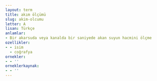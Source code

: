 ```yaml
---
layout: term
title: akım ölçümü
slug: akim-olcumu
letter: A
lisan: Türkçe
anlamlar:
- Bir akarsuda veya kanalda bir saniyede akan suyun hacmini ölçme
ozellikler:
- - isim
  - coğrafya
ornekler:
- - ''
orneklerkaynak:
- - ''
---
```

